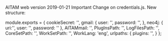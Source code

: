 AITAM web version
2019-01-21
Important Change on credentials.js. New structure:

module.exports = {
    cookieSecret: '',
    gmail: {
        user: '',
        password: '',
    },
    neo4j: {
        uri:'',
        user: '',
        password: ''
    },
     AITAMmail: '',
    PlugInsPath: '',
    LogFilesPath: '',
    CoreSetPath: '',
    WorkSetPath: '',
    WorkLang: 'eng',
    urlpaths: {
        plugins: '',
    }
};